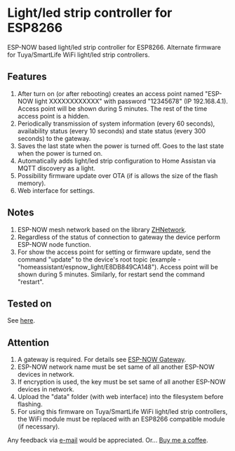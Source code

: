 # Light/led strip controller for ESP8266

ESP-NOW based light/led strip controller for ESP8266. Alternate firmware for Tuya/SmartLife WiFi light/led strip controllers.

## Features

1. After turn on (or after rebooting) creates an access point named "ESP-NOW light XXXXXXXXXXXX" with password "12345678" (IP 192.168.4.1). Access point will be shown during 5 minutes. The rest of the time access point is a hidden.
2. Periodically transmission of system information (every 60 seconds), availability status (every 10 seconds) and state status (every 300 seconds) to the gateway.
3. Saves the last state when the power is turned off. Goes to the last state when the power is turned on.
4. Automatically adds light/led strip configuration to Home Assistan via MQTT discovery as a light.
5. Possibility firmware update over OTA (if is allows the size of the flash memory).
6. Web interface for settings.
  
## Notes

1. ESP-NOW mesh network based on the library [ZHNetwork](https://github.com/aZholtikov/ZHNetwork).
2. Regardless of the status of connection to gateway the device perform ESP-NOW node function.
3. For show the access point for setting or firmware update, send the command "update" to the device's root topic (example - "homeassistant/espnow_light/E8DB849CA148"). Access point will be shown during 5 minutes. Similarly, for restart send the command "restart".

## Tested on

See [here](https://github.com/aZholtikov/ESP-NOW-Light-Led-Strip/tree/main/hardware).

## Attention

1. A gateway is required. For details see [ESP-NOW Gateway](https://github.com/aZholtikov/ESP-NOW-Gateway).
2. ESP-NOW network name must be set same of all another ESP-NOW devices in network.
3. If encryption is used, the key must be set same of all another ESP-NOW devices in network.
4. Upload the "data" folder (with web interface) into the filesystem before flashing.
5. For using this firmware on Tuya/SmartLife WiFi light/led strip controllers, the WiFi module must be replaced with an ESP8266 compatible module (if necessary).

Any feedback via [e-mail](mailto:github@zh.com.ru) would be appreciated. Or... [Buy me a coffee](https://paypal.me/aZholtikov).
